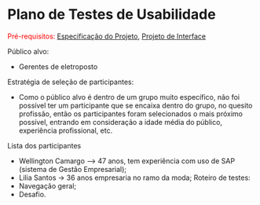 # Plano de Testes de Usabilidade

<span style="color:red">Pré-requisitos: <a href="2-Especificação do Projeto.md"> Especificação do Projeto</a></span>, <a href="3-Projeto de Interface.md"> Projeto de Interface</a>

Público alvo: 
 - Gerentes de eletroposto 

Estratégia de seleção de participantes: 
- Como o público alvo é dentro de um grupo muito específico, não foi possível ter um participante que se encaixa dentro do grupo, no quesito profissão, então os participantes foram selecionados o mais próximo possível, entrando em consideração a idade média do público, experiência profissional, etc. 

Lista dos participantes 
- Wellington Camargo –> 47 anos, tem experiência com uso de SAP (sistema de Gestão Empresarial);
- Lilia Santos -> 36 anos empresaria no ramo da moda;
Roteiro de testes:
- Navegação geral; 
- Desafio.


